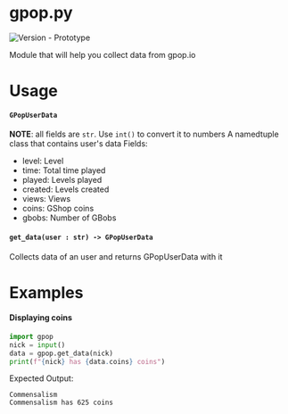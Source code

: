 # gpop.py
![Version - Prototype](https://img.shields.io/badge/Version-Prototype-red?style=for-the-badge&logo=python)

Module that will help you collect data from gpop.io
# Usage
#### `GPopUserData`
**NOTE**: all fields are `str`. Use `int()` to convert it to numbers
A namedtuple class that contains user's data
Fields:
- level: Level
- time: Total time played
- played: Levels played
- created: Levels created
- views: Views
- coins: GShop coins
- gbobs: Number of GBobs
#### `get_data(user : str) -> GPopUserData`
Collects data of an user and returns GPopUserData with it
# Examples
#### Displaying coins
```python
import gpop
nick = input()
data = gpop.get_data(nick)
print(f"{nick} has {data.coins} coins")
```
Expected Output:
```
Commensalism
Commensalism has 625 coins
```